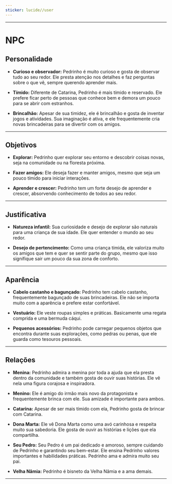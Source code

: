 ```yaml
---
sticker: lucide//user
---
```

---
# NPC

## Personalidade

- **Curioso e observador:** Pedrinho é muito curioso e gosta de observar tudo ao seu redor. Ele presta atenção nos detalhes e faz perguntas sobre o que vê, sempre querendo aprender mais.

- **Tímido:** Diferente de Catarina, Pedrinho é mais tímido e reservado. Ele prefere ficar perto de pessoas que conhece bem e demora um pouco para se abrir com estranhos.

- **Brincalhão:** Apesar de sua timidez, ele é brincalhão e gosta de inventar jogos e atividades. Sua imaginação é ativa, e ele frequentemente cria novas brincadeiras para se divertir com os amigos.

---
## Objetivos

- **Explorar:** Pedrinho quer explorar seu entorno e descobrir coisas novas, seja na comunidade ou na floresta próxima.

- **Fazer amigos:** Ele deseja fazer e manter amigos, mesmo que seja um pouco tímido para iniciar interações.

- **Aprender e crescer:** Pedrinho tem um forte desejo de aprender e crescer, absorvendo conhecimento de todos ao seu redor.

---
## Justificativa

- **Natureza infantil:** Sua curiosidade e desejo de explorar são naturais para uma criança de sua idade. Ele quer entender o mundo ao seu redor.

- **Desejo de pertencimento:** Como uma criança tímida, ele valoriza muito os amigos que tem e quer se sentir parte do grupo, mesmo que isso signifique sair um pouco da sua zona de conforto.

---
## Aparência 

- **Cabelo castanho e bagunçado:** Pedrinho tem cabelo castanho, frequentemente bagunçado de suas brincadeiras. Ele não se importa muito com a aparência e prefere estar confortável.

- **Vestuário:** Ele veste roupas simples e práticas. Basicamente uma regata comprida e uma bermuda cáqui.

- **Pequenos acessórios:** Pedrinho pode carregar pequenos objetos que encontra durante suas explorações, como pedras ou penas, que ele guarda como tesouros pessoais.

---
## Relações

- **Menina:** Pedrinho admira a menina por toda a ajuda que ela presta dentro da comunidade e também gosta de ouvir suas histórias. Ele vê nela uma figura corajosa e inspiradora.

- **Menino:** Ele é amigo do irmão mais novo da protagonista e frequentemente brinca com ele. Sua amizade é importante para ambos.

- **Catarina:** Apesar de ser mais tímido com ela, Pedrinho gosta de brincar com Catarina.

- **Dona Marta:** Ele vê Dona Marta como uma avó carinhosa e respeita muito sua sabedoria. Ele gosta de ouvir as histórias e lições que ela compartilha.

- **Seu Pedro:** Seu Pedro é um pai dedicado e amoroso, sempre cuidando de Pedrinho e garantindo seu bem-estar. Ele ensina Pedrinho valores importantes e habilidades práticas. Pedrinho ama e admira muito seu pai.

- **Velha Nâmia:** Pedrinho é bisneto da Velha Nâmia e a ama demais.

---
